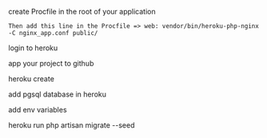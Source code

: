 create Procfile in the root of your application

	Then add this line in the Procfile => web: vendor/bin/heroku-php-nginx -C nginx_app.conf public/

login to heroku

app your project to github 

heroku create

add pgsql database in heroku

add env variables

heroku run php artisan migrate --seed